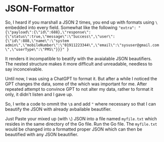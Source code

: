 # JSON-Formattor

So, I heard if you marshall a JSON 2 times, you end up with formats using `\` embedded into every field. Somewhat like the following
`"extra": "{\"payload\":{\"id\":688},\"response\":{\"status\":true,\"message\":\"Success\",\"user\":{\"id\":888,\"name\":\"system admin\",\"mobileNumber\":\"01911223344\",\"email\":\"sysuser@gmail.com\",\"userType\":\"PMS\"}}}"
}`

It renders it incompatible to beatify with the avaialable JSON beautifiers. The nested structure makes it more difficult and unreadable, needless to say inconceivable. 

Until now, I was using a ChatGPT to format it. But after a while I noticed the GPT changes the data, some of the which was important for me. After repeated attempt to convince GPT to not alter my data, rather to format it only, it didn't listen and I gave up. 

So, I write a code to ommit the `\`s and add `"` where necessary so that I can beautify the JSON with already avbailable beautifier.

Just Paste your mixed up (with `\`) JSON into a file named `myfile.txt` which resides in the same directory of the Go file. Run the Go file. The `myfile.txt` would be changed into a formatted proper JSON which can then be beautified with any JSON beautifier.
